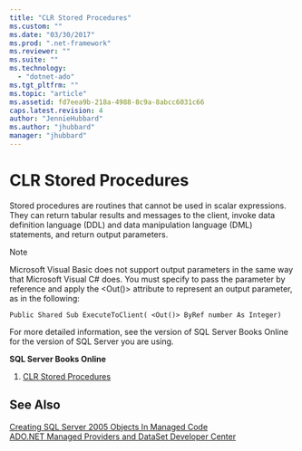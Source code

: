 ```yaml
---
title: "CLR Stored Procedures"
ms.custom: ""
ms.date: "03/30/2017"
ms.prod: ".net-framework"
ms.reviewer: ""
ms.suite: ""
ms.technology: 
  - "dotnet-ado"
ms.tgt_pltfrm: ""
ms.topic: "article"
ms.assetid: fd7eea9b-218a-4988-8c9a-8abcc6031c66
caps.latest.revision: 4
author: "JennieHubbard"
ms.author: "jhubbard"
manager: "jhubbard"
---
```

# CLR Stored Procedures
Stored procedures are routines that cannot be used in scalar expressions. They can return tabular results and messages to the client, invoke data definition language (DDL) and data manipulation language (DML) statements, and return output parameters.  
  
> [!NOTE]
>  Microsoft Visual Basic does not support output parameters in the same way that Microsoft Visual C# does. You must specify to pass the parameter by reference and apply the \<Out()> attribute to represent an output parameter, as in the following:  
  
```  
Public Shared Sub ExecuteToClient( <Out()> ByRef number As Integer)  
```  
  
 For more detailed information, see the version of SQL Server Books Online for the version of SQL Server you are using.  
  
 **SQL Server Books Online**  
  
1.  [CLR Stored Procedures](http://go.microsoft.com/fwlink/?LinkId=115400)  
  
## See Also  
 [Creating SQL Server 2005 Objects In Managed Code](http://msdn.microsoft.com/en-us/5358a825-e19b-49aa-8214-674ce5fed1da)   
 [ADO.NET Managed Providers and DataSet Developer Center](http://go.microsoft.com/fwlink/?LinkId=217917)
